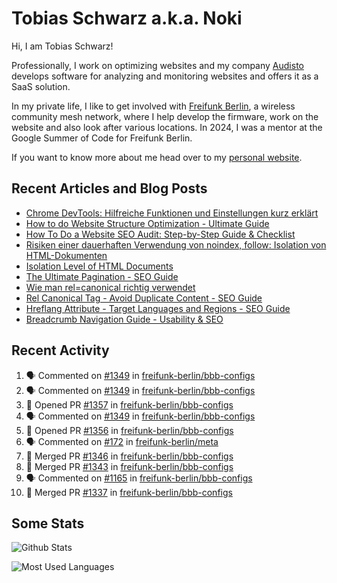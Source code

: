 # Tobias Schwarz a.k.a. Noki

Hi, I am Tobias Schwarz!

Professionally, I work on optimizing websites and my company [Audisto](https://audisto.com/) develops software for analyzing and monitoring websites and offers it as a SaaS solution.

In my private life, I like to get involved with [Freifunk Berlin](https://berlin.freifunk.net/en/), a wireless community mesh network, where I help develop the firmware, work on the website and also look after various locations. In 2024, I was a mentor at the Google Summer of Code for Freifunk Berlin.

If you want to know more about me head over to my [personal website](https://www.tobias-schwarz.com/).

## Recent Articles and Blog Posts

* [Chrome DevTools: Hilfreiche Funktionen und Einstellungen kurz erklärt](https://www.afs-akademie.org/magazin/chrome-devtools/)
* [How to do Website Structure Optimization - Ultimate Guide](https://audisto.com/guides/structure-optimization/)
* [How To Do a Website SEO Audit: Step-by-Step Guide & Checklist](https://audisto.com/guides/website-audit/)
* [Risiken einer dauerhaften Verwendung von noindex, follow: Isolation von HTML-Dokumenten](https://www.websiteboosting.com/magazin/55/risiken-einer-dauerhaften-verwendung-von-noindex-follow-isolation-von-html-dokumenten.html)
* [Isolation Level of HTML Documents](https://audisto.com/help/crawler/features/isolation/)
* [The Ultimate Pagination - SEO Guide](https://audisto.com/guides/pagination/)
* [Wie man rel=canonical richtig verwendet](https://www.websiteboosting.com/magazin/35/wie-man-relcanonical-richtig-einsetzt.html)
* [Rel Canonical Tag - Avoid Duplicate Content - SEO Guide](https://audisto.com/guides/canonical/)
* [Hreflang Attribute - Target Languages and Regions - SEO Guide](https://audisto.com/guides/hreflang/)
* [Breadcrumb Navigation Guide - Usability & SEO](https://audisto.com/guides/breadcrumb/)

## Recent Activity

<!--START_SECTION:activity-->
1. 🗣 Commented on [#1349](https://github.com/freifunk-berlin/bbb-configs/pull/1349#issuecomment-3302003387) in [freifunk-berlin/bbb-configs](https://github.com/freifunk-berlin/bbb-configs)
2. 🗣 Commented on [#1349](https://github.com/freifunk-berlin/bbb-configs/pull/1349#issuecomment-3301570535) in [freifunk-berlin/bbb-configs](https://github.com/freifunk-berlin/bbb-configs)
3. 💪 Opened PR [#1357](https://github.com/freifunk-berlin/bbb-configs/pull/1357) in [freifunk-berlin/bbb-configs](https://github.com/freifunk-berlin/bbb-configs)
4. 🗣 Commented on [#1349](https://github.com/freifunk-berlin/bbb-configs/pull/1349#issuecomment-3288506590) in [freifunk-berlin/bbb-configs](https://github.com/freifunk-berlin/bbb-configs)
5. 💪 Opened PR [#1356](https://github.com/freifunk-berlin/bbb-configs/pull/1356) in [freifunk-berlin/bbb-configs](https://github.com/freifunk-berlin/bbb-configs)
6. 🗣 Commented on [#172](https://github.com/freifunk-berlin/meta/issues/172#issuecomment-3279138563) in [freifunk-berlin/meta](https://github.com/freifunk-berlin/meta)
7. 🎉 Merged PR [#1346](https://github.com/freifunk-berlin/bbb-configs/pull/1346) in [freifunk-berlin/bbb-configs](https://github.com/freifunk-berlin/bbb-configs)
8. 🎉 Merged PR [#1343](https://github.com/freifunk-berlin/bbb-configs/pull/1343) in [freifunk-berlin/bbb-configs](https://github.com/freifunk-berlin/bbb-configs)
9. 🗣 Commented on [#1165](https://github.com/freifunk-berlin/bbb-configs/pull/1165#issuecomment-3239226653) in [freifunk-berlin/bbb-configs](https://github.com/freifunk-berlin/bbb-configs)
10. 🎉 Merged PR [#1337](https://github.com/freifunk-berlin/bbb-configs/pull/1337) in [freifunk-berlin/bbb-configs](https://github.com/freifunk-berlin/bbb-configs)
<!--END_SECTION:activity-->

## Some Stats

![Github Stats](https://github-readme-stats.vercel.app/api?username=noki&rank_icon=github&theme=transparent&card_width=450)

![Most Used Languages](https://github-readme-stats.vercel.app/api/top-langs?username=noki&layout=compact&langs_count=8&theme=transparent&card_width=450)
